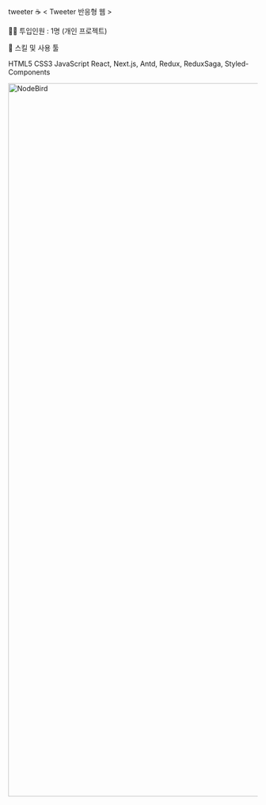 tweeter ☕️ < Tweeter 반응형 웹 >

👨‍💻 투입인원 : 1명 (개인 프로젝트)

🌱 스킬 및 사용 툴

HTML5 CSS3 JavaScript React, Next.js, Antd, Redux, ReduxSaga, Styled-Components


<img width="1439" alt="NodeBird" src="https://user-images.githubusercontent.com/90400739/172042494-8f3c5f3e-3118-4d69-9032-c9d40c3789c9.png">
